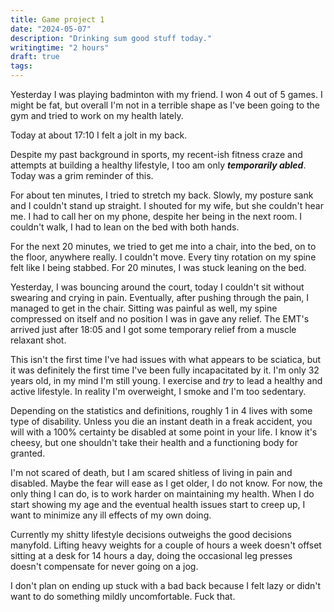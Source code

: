 ```yaml
---
title: Game project 1
date: "2024-05-07"
description: "Drinking sum good stuff today."
writingtime: "2 hours"
draft: true
tags:
---
```


Yesterday I was playing badminton with my friend. I won 4 out of 5 games. I might be fat, but overall I'm not in a terrible shape as I've been going to the gym and tried to work on my health lately.

Today at about 17:10 I felt a jolt in my back.

Despite my past background in sports, my recent-ish fitness craze and attempts at building a healthy lifestyle, I too am only ___temporarily abled___. Today was a grim reminder of this.

For about ten minutes, I tried to stretch my back. Slowly, my posture sank and I couldn't stand up straight. I shouted for my wife, but she couldn't hear me. I had to call her on my phone, despite her being in the next room. I couldn't walk, I had to lean on the bed with both hands.

For the next 20 minutes, we tried to get me into a chair, into the bed, on to the floor, anywhere really. I couldn't move. Every tiny rotation on my spine felt like I being stabbed. For 20 minutes, I was stuck leaning on the bed.

Yesterday, I was bouncing around the court, today I couldn't sit without swearing and crying in pain. Eventually, after pushing through the pain, I managed to get in the chair. Sitting was painful as well, my spine compressed on itself and no position I was in gave any relief. The EMT's arrived just after 18:05 and I got some temporary relief from a muscle relaxant shot.

This isn't the first time I've had issues with what appears to be sciatica, but it was definitely the first time I've been fully incapacitated by it. I'm only 32 years old, in my mind I'm still young. I exercise and _try_ to lead a healthy and active lifestyle. In reality I'm overweight, I smoke and I'm too sedentary.

Depending on the statistics and definitions, roughly 1 in 4 lives with some type of disability. Unless you die an instant death in a freak accident, you will with a 100% certainty be disabled at some point in your life. I know it's cheesy, but one shouldn't take their health and a functioning body for granted.

I'm not scared of death, but I am scared shitless of living in pain and disabled. Maybe the fear will ease as I get older, I do not know. For now, the only thing I can do, is to work harder on maintaining my health. When I do start showing my age and the eventual health issues start to creep up, I want to minimize any ill effects of my own doing. 

Currently my shitty lifestyle decisions outweighs the good decisions manyfold. Lifting heavy weights for a couple of hours a week doesn't offset sitting at a desk for 14 hours a day, doing the occasional leg presses doesn't compensate for never going on a jog.

I don't plan on ending up stuck with a bad back because I felt lazy or didn't want to do something mildly uncomfortable. Fuck that.